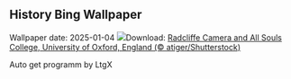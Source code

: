 ## History Bing Wallpaper
Wallpaper date: 2025-01-04
![](https://www.bing.com/th?id=OHR.TolkienOxford_EN-GB2804398313_UHD.jpg&w=1000)Download: [Radcliffe Camera and All Souls College, University of Oxford, England (© atiger/Shutterstock)](https://www.bing.com/th?id=OHR.TolkienOxford_EN-GB2804398313_UHD.jpg)

Auto get programm by LtgX
